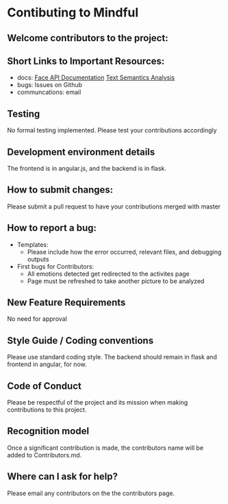 # Contibuting to Mindful

## Welcome contributors to the project: 

## Short Links to Important Resources:
* docs: [Face API Documentation](https://docs.microsoft.com/en-us/python/api/azure-cognitiveservices-vision-face/?view=azure-python)
        [Text Semantics Analysis](https://docs.microsoft.com/en-us/python/api/overview/azure/cognitiveservices/textanalytics?view=azure-python)
* bugs: Issues on Github
* communcations: email
## Testing
No formal testing implemented. Please test your contributions accordingly
## Development environment details
The frontend is in angular.js, and the backend is in flask. 
## How to submit changes: 
Please submit a pull request to have your contributions merged with master


## How to report a bug: 
* Templates: 
  * Please include how the error occurred, relevant files, and debugging outputs
* First bugs for Contributors:
  * All emotions detected get redirected to the activites page
  * Page must be refreshed to take another picture to be analyzed
    
## New Feature Requirements
No need for approval

## Style Guide / Coding conventions 
Please use standard coding style. The backend should remain in flask and frontend in angular, for now.
## Code of Conduct
Please be respectful of the project and its mission when making contributions to this project.
## Recognition model
Once a significant contribution is made, the contributors name will be added to Contributors.md.

## Where can I ask for help?
Please email any contributors on the the contributors page.
